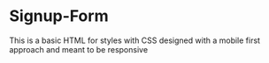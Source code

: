 # Signup-Form
This is a basic HTML for styles with CSS designed with a mobile first approach and meant to be responsive
